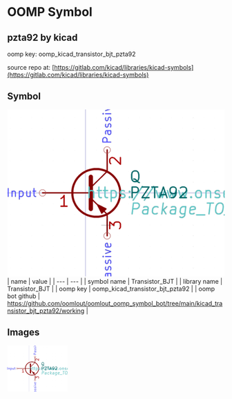 # OOMP Symbol  
## pzta92  by kicad  
  
oomp key: oomp_kicad_transistor_bjt_pzta92  
  
source repo at: [https://gitlab.com/kicad/libraries/kicad-symbols](https://gitlab.com/kicad/libraries/kicad-symbols)  
## Symbol  
  
[![working.png](working_600.png)](working.png)  
| name | value | 
| --- | --- | 
| symbol name | Transistor_BJT | 
| library name | Transistor_BJT | 
| oomp key | oomp_kicad_transistor_bjt_pzta92 | 
| oomp bot github | https://github.com/oomlout/oomlout_oomp_symbol_bot/tree/main/kicad_transistor_bjt_pzta92/working | 
## Images  
  
[![working.png](working_140.png)](working.png)  
